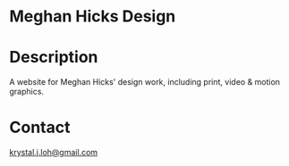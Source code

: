 # Meghan Hicks Design

# Description

A website for Meghan Hicks' design work, including print, video & motion graphics.

# Contact

krystal.j.loh@gmail.com